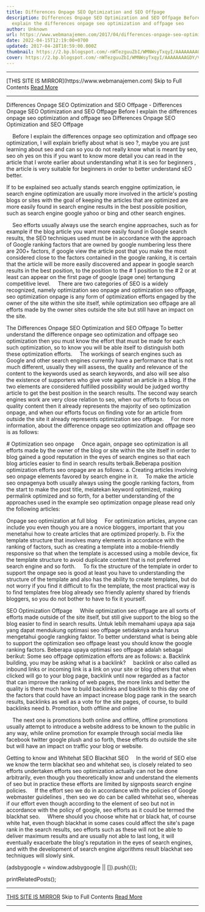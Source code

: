```yaml
---
title: Differences Onpage SEO Optimization and SEO Offpage
description: Differences Onpage SEO Optimization and SEO Offpage Before I
  explain the differences onpage seo optimization and offpage seo
author: Unknown
url: https://www.webmanajemen.com/2017/04/differences-onpage-seo-optimization-and.html
date: 2022-04-15T12:19:00+0700
updated: 2017-04-28T10:59:00.000Z
thumbnail: https://2.bp.blogspot.com/-nWTezguuZbI/WMNWsyTxqyI/AAAAAAAAGDY/Vhl11bnyteQw4xPJR7atzUHixsNqixmBQCLcB/s280/optimasi-seo-onpage-dan-seo-offpage.png
cover: https://2.bp.blogspot.com/-nWTezguuZbI/WMNWsyTxqyI/AAAAAAAAGDY/Vhl11bnyteQw4xPJR7atzUHixsNqixmBQCLcB/s280/optimasi-seo-onpage-dan-seo-offpage.png
---
```


<hr/> [THIS SITE IS MIRROR](https://www.webmanajemen.com) Skip to Full Contents <a href="https://www.webmanajemen.com/2017/04/differences-onpage-seo-optimization-and.html" rel="follow" class="button" id="read-more">Read More</a> <hr/> Differences Onpage SEO Optimization and SEO Offpage - Differences Onpage SEO Optimization and SEO Offpage Before I explain the differences onpage seo optimization and offpage seo Differences Onpage SEO Optimization and SEO Offpage


    Before I explain the differences onpage seo optimization and offpage seo optimization, I will explain briefly about what is seo ?, maybe you are just learning about seo and can so you do not really know what is meant by seo, seo oh yes on this if you want to know more detail you can read in the article that I wrote earlier about understanding what it is seo for beginners , the article is very suitable for beginners in order to better understand sEO better.

If to be explained seo actually stands search enggine optimization, ie search engine optimization are usually more involved in the article's posting blogs or sites with the goal of keeping the articles that are optimized are more easily found in search engine results in the best possible position, such as search engine google yahoo or bing and other search engines. 

 
    Seo efforts usually always use the search engine approaches, such as for example if the blog article you want more easily found in Google search results, the SEO techniques used must be in accordance with the approach of Google ranking factors that are owned by google numbering less there are 200+ factors, if google view the article post that you make the most considered close to the factors contained in the google ranking, it is certain that the article will be more easily discovered and appear in google search results in the best position, to the position to the # 1 position to the # 2 or at least can appear on the first page of google (page one) tertangung competitive level.
    There are two categories of SEO is a widely recognized, namely optimization seo onpage and optimization seo offpage, seo optimization onpage is any form of optimization efforts engaged by the owner of the site within the site itself, while optimization seo offpage are all efforts made by the owner sites outside the site but still have an impact on the site. 

The Differences Onpage SEO Optimization and SEO Offpage 
To better understand the difference onpage seo optimization and offpage seo optimization then you must know the effort that must be made for each such optimization, so to know you will be able itself to distinguish both these optimization efforts. 
    The workings of search engines such as Google and other search engines currently have a performance that is not much different, usually they will assess, the quality and relevance of the content to the keywords used as search keywords, and also will see also the existence of supporters who give vote against an article in a blog. If the two elements are considered fulfilled possibility would be judged worthy article to get the best position in the search results. The second way search engines work are very close relation to seo, when our efforts to focus on quality content then it already represents the majority of seo optimization onpage, and when our efforts focus on finding vote for an article from outside the site it already represents optimization seo offpage. 
    For more information, about the difference onpage seo optimization and offpage seo is as follows: 

 # Optimization seo onpage 
    Once again, onpage seo optimization is all efforts made by the owner of the blog or site within the site itself in order to blog gained a good reputation in the eyes of search engines so that each blog articles easier to find in search results terbaik.Beberapa position optimization efforts seo onpage are as follows:
a. Creating articles involving seo onpage elements favored by search engine in it.
    To make the article seo onpagenya both usually always using the google ranking factors, from the start to make the post title, melatekan keyword optimized, making permalink optimized and so forth, for a better understanding of the approaches used in the example seo optimization onpage please read only the following articles: 

Onpage seo optimization at full blog 
    For optimization articles, anyone can include you even though you are a novice bloggers, important that you menetahui how to create articles that are optimized properly. 
b. Fix the template structure that involves many elements in accordance with the ranking of factors, such as creating a template into a mobile-friendly responsive so that when the template is accessed using a mobile device, fix the template structure to avoid duplicate content that is not preferred search engine and so forth. 
    To fix the structure of the template in order to support the onpage seo is good at least you have to understanding the structure of the template and also has the ability to create templates, but do not worry if you find it difficult to fix the template, the most practical way is to find templates free blog already seo friendly aplenty shared by friends bloggers, so you do not bother to have to fix it yourself. 

SEO Optimization Offpage 
    While optimization seo offpage are all sorts of efforts made outside of the site itself, but still give support to the blog so the blog easier to find in search results. Untuk lebih memahami upaya apa saja yang dapat mendukung optimasi seo offpage setidaknya anda harus mengetahui google rangking faktor. To better understand what is being able to support the optimization seo offpage least you should know the google ranking factors. 
Beberapa upaya optimasi seo offpage adalah sebagai berikut: Some seo offpage optimization efforts are as follows: 
a. Backlink building, you may be asking what is a backlink?
    backlink or also called as inbound links or incoming link is a link on your site or blog others that when clicked will go to your blog page, backlink until now regarded as a factor that can improve the ranking of web pages, the more links and better the quality is there much how to build backlinks and backlink to this day one of the factors that could have an impact increase blog page rank in the search results, backlinks as well as a vote for the site pages, of course, to build backlinks need 
b. Promotion, both offline and online 

    The next one is promotions both online and offline, offline promotions usually attempt to introduce a website address to be known to the public in any way, while online promotion for example through social media like facebook twitter google plush and so forth, these efforts do outside the site but will have an impact on traffic your blog or website.


Getting to know and Whitehat SEO Blackhat SEO
    In the world of SEO else we know the term blackhat seo and whitehat seo, is closely related to seo efforts undertaken efforts seo optimization actually can not be done arbitrarily, even though you theoretically know and understand the elements of seo but in practice these efforts are limited by signposts search engine policies.
    If the effort seo we do in accordance with the policies of Google webmaster guidelines , then seo we do can be called whitehat seo, whereas if our effort even though according to the element of seo but not in accordance with the policy of google, seo efforts as it could be termed the blackhat seo. 
    Where should you choose white hat or black hat, of course white hat, even though blackhat in some cases could affect the site's page rank in the search results, seo efforts such as these will not be able to deliver maximum results and are usually not able to last long, it will eventually exacerbate the blog's reputation in the eyes of search engines, and with the development of search engine algorithms result blackhat seo techniques will slowly sink.

(adsbygoogle = window.adsbygoogle || []).push({}); 


 printRelatedPosts(); <hr/> [THIS SITE IS MIRROR](https://www.webmanajemen.com) Skip to Full Contents <a href="https://www.webmanajemen.com/2017/04/differences-onpage-seo-optimization-and.html" rel="follow" class="button" id="read-more">Read More</a> <hr/>